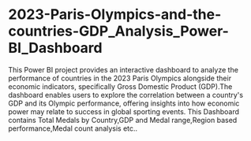 # 2023-Paris-Olympics-and-the-countries-GDP_Analysis_Power-BI_Dashboard
This Power BI project provides an interactive dashboard to analyze the performance of countries in the 2023 Paris Olympics alongside their economic indicators, specifically Gross Domestic Product (GDP).The dashboard enables users to explore the correlation between a country's GDP and its Olympic performance, offering insights into how economic power may relate to success in global sporting events. This Dashboard contains Total Medals by Country,GDP and Medal range,Region based performance,Medal count analysis etc..
